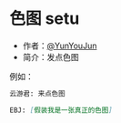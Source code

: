 # 色图 setu

- 作者：[@YunYouJun](https://github.com/YunYouJun)
- 简介：发点色图

例如：

```md
云游君: 来点色图

EBJ: [假装我是一张真正的色图]
```
